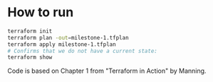 # How to run

```bash
terraform init
terraform plan -out=milestone-1.tfplan
terraform apply milestone-1.tfplan
# Confirms that we do not have a current state:
terraform show
```
Code is based on Chapter 1 from "Terraform in Action" by Manning.
